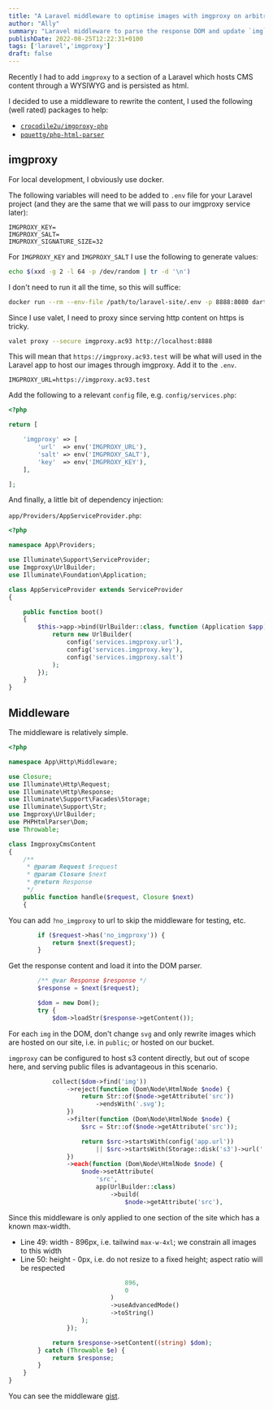 ```yaml
---
title: "A Laravel middleware to optimise images with imgproxy on arbitrary markup"
author: "Ally"
summary: "Laravel middleware to parse the response DOM and update `img`'s `src` to be routed through `imgproxy`."
publishDate: 2022-08-25T12:22:31+0100
tags: ['laravel','imgproxy']
draft: false
---
```


Recently I had to add `imgproxy` to a section of a Laravel which hosts CMS content through a WYSIWYG and is persisted as html.

I decided to use a middleware to rewrite the content, I used the following (well rated) packages to help:

* [`crocodile2u/imgproxy-php`](https://packagist.org/packages/crocodile2u/imgproxy-php)
* [`pquettg/php-html-parser`](https://packagist.org/packages/paquettg/php-html-parser)

## imgproxy

For local development, I obviously use docker.

The following variables will need to be added to `.env` file for your Laravel project (and they are the same that we will pass to our imgproxy service later):

```.env
IMGPROXY_KEY=
IMGPROXY_SALT=
IMGPROXY_SIGNATURE_SIZE=32
```

For `IMGPROXY_KEY` and `IMGPROXY_SALT` I use the following to generate values:

```bash
echo $(xxd -g 2 -l 64 -p /dev/random | tr -d '\n')
````

I don't need to run it all the time, so this will suffice:

```bash
docker run --rm --env-file /path/to/laravel-site/.env -p 8888:8080 darthsim/imgproxy:latest
```

Since I use valet, I need to proxy since serving http content on https is tricky.

```bash
valet proxy --secure imgproxy.ac93 http://localhost:8888
```

This will mean that `https://imgproxy.ac93.test` will be what will used in the Laravel app to host our images through imgproxy. Add it to the `.env`.

```env
IMGPROXY_URL=https://imgproxy.ac93.test
```

Add the following to a relevant `config` file, e.g. `config/services.php`:

```php
<?php

return [

    'imgproxy' => [
        'url'  => env('IMGPROXY_URL'),
        'salt' => env('IMGPROXY_SALT'),
        'key'  => env('IMGPROXY_KEY'),
    ],

];
```

And finally, a little bit of dependency injection:

`app/Providers/AppServiceProvider.php`:

```php
<?php

namespace App\Providers;

use Illuminate\Support\ServiceProvider;
use Imgproxy\UrlBuilder;
use Illuminate\Foundation\Application;

class AppServiceProvider extends ServiceProvider
{

    public function boot()
    {
        $this->app->bind(UrlBuilder::class, function (Application $app) {
            return new UrlBuilder(
                config('services.imgproxy.url'),
                config('services.imgproxy.key'),
                config('services.imgproxy.salt')
            );
        });
    }
}
```

## Middleware

The middleware is relatively simple.

```php {linenos=true,hl_lines=[50,51]}
<?php

namespace App\Http\Middleware;

use Closure;
use Illuminate\Http\Request;
use Illuminate\Http\Response;
use Illuminate\Support\Facades\Storage;
use Illuminate\Support\Str;
use Imgproxy\UrlBuilder;
use PHPHtmlParser\Dom;
use Throwable;

class ImgproxyCmsContent
{
    /**
     * @param Request $request
     * @param Closure $next
     * @return Response
     */
    public function handle($request, Closure $next)
    {
```

You can add `?no_imgproxy` to url to skip the middleware for testing, etc.

```php {linenos=true,linenostart=23 }
        if ($request->has('no_imgproxy')) {
            return $next($request);
        }
```

Get the response content and load it into the DOM parser.

```php {linenos=true,linenostart=26 }
        /** @var Response $response */
        $response = $next($request);

        $dom = new Dom();
        try {
            $dom->loadStr($response->getContent());
```

For each `img` in the DOM, don't change `svg` and only rewrite images which are hosted on our site, i.e. in `public`; or hosted on our bucket.

`imgproxy` can be configured to host s3 content directly, but out of scope here, and serving public files is advantageous in this scenario.

```php {linenos=true,linenostart=32 }
            collect($dom->find('img'))
                ->reject(function (Dom\Node\HtmlNode $node) {
                    return Str::of($node->getAttribute('src'))
                        ->endsWith('.svg');
                })
                ->filter(function (Dom\Node\HtmlNode $node) {
                    $src = Str::of($node->getAttribute('src'));

                    return $src->startsWith(config('app.url'))
                        || $src->startsWith(Storage::disk('s3')->url('.'));
                })
                ->each(function (Dom\Node\HtmlNode $node) {
                    $node->setAttribute(
                        'src',
                        app(UrlBuilder::class)
                            ->build(
                                $node->getAttribute('src'),
```

Since this middleware is only applied to one section of the site which has a known max-width.

* Line 49: width - 896px, i.e. tailwind `max-w-4xl`; we constrain all images to this width
* Line 50: height - 0px, i.e. do not resize to a fixed height; aspect ratio will be respected

```php {linenos=true,linenostart=49,hl_lines=[1,2] }
                                896,
                                0
                            )
                            ->useAdvancedMode()
                            ->toString()
                    );
                });

            return $response->setContent((string) $dom);
        } catch (Throwable $e) {
            return $response;
        }
    }
}
```

You can see the middleware [gist](https://gist.github.com/alistaircol/e6f2f3cadc15400026048c8e8ff02a4f).
